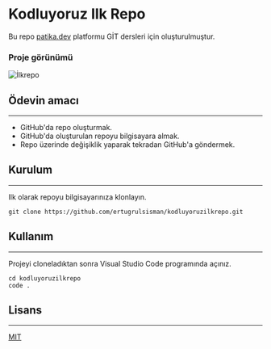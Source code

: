 # Kodluyoruz Ilk Repo
Bu repo [patika.dev](https://patika.dev) platformu GİT dersleri için oluşturulmuştur.

### Proje görünümü
![İlkrepo](https://github.com/ertugrulsisman/kodluyoruzilkrepo/blob/main/img/ilkrepo.png?raw=true)

## Ödevin amacı
---------------
* GitHub'da repo oluşturmak.
* GitHub'da oluşturulan repoyu bilgisayara almak.
* Repo üzerinde değişiklik yaparak tekradan GitHub'a göndermek.

## Kurulum
----
Ilk olarak repoyu bilgisayarınıza klonlayın.
```
git clone https://github.com/ertugrulsisman/kodluyoruzilkrepo.git
```
## Kullanım
---
Projeyi cloneladıktan sonra Visual Studio Code programında açınız.
```
cd kodluyoruzilkrepo
code .
```
## Lisans
---
[MIT](https://choosealicense.com/licenses/mit/)